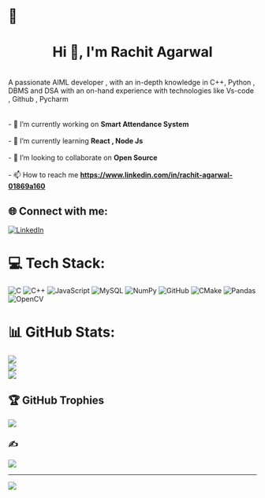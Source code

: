 # 💫 <h1 align="center">Hi 👋, I'm Rachit Agarwal</h1>
<br>A passionate AIML developer , with an in-depth knowledge in C++, Python , DBMS and DSA with an on-hand experience with technologies like Vs-code , Github , Pycharm<br><br><br>- 🔭 I’m currently working on **Smart Attendance System**<br><br>- 🌱 I’m currently learning **React , Node Js**<br><br>- 👯 I’m looking to collaborate on **Open Source**<br><br>- 📫 How to reach me **https://www.linkedin.com/in/rachit-agarwal-01869a160**


## 🌐 Connect with me:
[![LinkedIn](https://img.shields.io/badge/LinkedIn-%230077B5.svg?logo=linkedin&logoColor=white)](https://linkedin.com/in/https://www.linkedin.com/in/rachit-agarwal-01869a160) 

# 💻 Tech Stack:
![C](https://img.shields.io/badge/c-%2300599C.svg?style=plastic&logo=c&logoColor=white) ![C++](https://img.shields.io/badge/c++-%2300599C.svg?style=plastic&logo=c%2B%2B&logoColor=white) ![JavaScript](https://img.shields.io/badge/javascript-%23323330.svg?style=plastic&logo=javascript&logoColor=%23F7DF1E) ![MySQL](https://img.shields.io/badge/mysql-4479A1.svg?style=plastic&logo=mysql&logoColor=white) ![NumPy](https://img.shields.io/badge/numpy-%23013243.svg?style=plastic&logo=numpy&logoColor=white) ![GitHub](https://img.shields.io/badge/github-%23121011.svg?style=plastic&logo=github&logoColor=white) ![CMake](https://img.shields.io/badge/CMake-%23008FBA.svg?style=plastic&logo=cmake&logoColor=white) ![Pandas](https://img.shields.io/badge/pandas-%23150458.svg?style=plastic&logo=pandas&logoColor=white) ![OpenCV](https://img.shields.io/badge/opencv-%23white.svg?style=plastic&logo=opencv&logoColor=white)
# 📊 GitHub Stats:
![](https://github-readme-stats.vercel.app/api?username=agarwal2001&theme=blueberry&hide_border=false&include_all_commits=true&count_private=true)<br/>
![](https://github-readme-streak-stats.herokuapp.com/?user=agarwal2001&theme=blueberry&hide_border=false)<br/>
![](https://github-readme-stats.vercel.app/api/top-langs/?username=agarwal2001&theme=blueberry&hide_border=false&include_all_commits=true&count_private=true&layout=compact)

## 🏆 GitHub Trophies
![](https://github-profile-trophy.vercel.app/?username=agarwal2001&theme=radical&no-frame=false&no-bg=true&margin-w=4)

### ✍️ 
![](https://quotes-github-readme.vercel.app/api?type=horizontal&theme=tokyonight)

---
[![](https://visitcount.itsvg.in/api?id=agarwal2001&icon=4&color=6)](https://visitcount.itsvg.in)

<!-- Proudly created with GPRM ( https://gprm.itsvg.in ) -->
